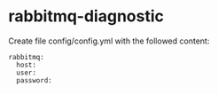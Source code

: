# rabbitmq-diagnostic

Create file config/config.yml with the followed content:
```
rabbitmq:
  host:
  user:
  password:
```
